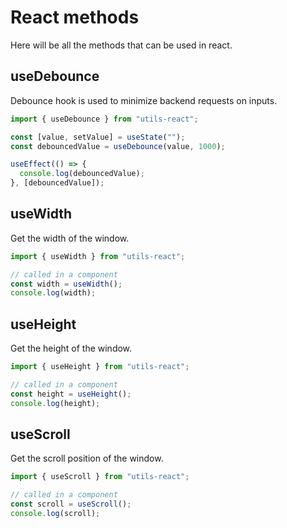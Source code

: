 # React methods

Here will be all the methods that can be used in react.

## useDebounce

Debounce hook is used to minimize backend requests on inputs.

```js
import { useDebounce } from "utils-react";

const [value, setValue] = useState("");
const debouncedValue = useDebounce(value, 1000);

useEffect(() => {
  console.log(debouncedValue);
}, [debouncedValue]);
```

## useWidth

Get the width of the window.

```js
import { useWidth } from "utils-react";

// called in a component
const width = useWidth();
console.log(width);
```

## useHeight

Get the height of the window.

```js
import { useHeight } from "utils-react";

// called in a component
const height = useHeight();
console.log(height);
```

## useScroll

Get the scroll position of the window.

```js
import { useScroll } from "utils-react";

// called in a component
const scroll = useScroll();
console.log(scroll);
```



